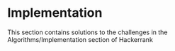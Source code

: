 # Implementation

This section contains solutions to the challenges in the Algorithms/Implementation section of Hackerrank
